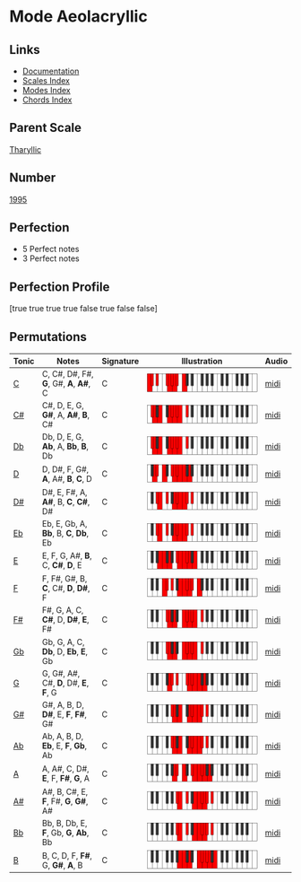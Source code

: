 # Mode Aeolacryllic

## Links

- [Documentation](index.md)
- [Scales Index](Scales.md)
- [Modes Index](Modes.md)
- [Chords Index](Chords.md)

## Parent Scale

[Tharyllic](ScaleTharyllic.md)

## Number

[1995](https://ianring.com/musictheory/scales/1995)

## Perfection

- 5 Perfect notes
- 3 Perfect notes

## Perfection Profile

[true true true true false true false false]

## Permutations

| Tonic | Notes | Signature | Illustration | Audio |
|-------|-------|-----------|--------------|-------|
| [C](ModeCNaturalAeolacryllic.md) | C, C#, D#, F#, **G**, G#, **A**, **A#**, C | C | ![CNaturalAeolacryllic](ModeCNaturalAeolacryllic.png) | [midi](https://github.com/edipermadi/music/blob/main/docs/ModeCNaturalAeolacryllic.mid?raw=true) |
| [C#](ModeCSharpAeolacryllic.md) | C#, D, E, G, **G#**, A, **A#**, **B**, C# | C | ![CSharpAeolacryllic](ModeCSharpAeolacryllic.png) | [midi](https://github.com/edipermadi/music/blob/main/docs/ModeCSharpAeolacryllic.mid?raw=true) |
| [Db](ModeDFlatAeolacryllic.md) | Db, D, E, G, **Ab**, A, **Bb**, **B**, Db | C | ![DFlatAeolacryllic](ModeDFlatAeolacryllic.png) | [midi](https://github.com/edipermadi/music/blob/main/docs/ModeDFlatAeolacryllic.mid?raw=true) |
| [D](ModeDNaturalAeolacryllic.md) | D, D#, F, G#, **A**, A#, **B**, **C**, D | C | ![DNaturalAeolacryllic](ModeDNaturalAeolacryllic.png) | [midi](https://github.com/edipermadi/music/blob/main/docs/ModeDNaturalAeolacryllic.mid?raw=true) |
| [D#](ModeDSharpAeolacryllic.md) | D#, E, F#, A, **A#**, B, **C**, **C#**, D# | C | ![DSharpAeolacryllic](ModeDSharpAeolacryllic.png) | [midi](https://github.com/edipermadi/music/blob/main/docs/ModeDSharpAeolacryllic.mid?raw=true) |
| [Eb](ModeEFlatAeolacryllic.md) | Eb, E, Gb, A, **Bb**, B, **C**, **Db**, Eb | C | ![EFlatAeolacryllic](ModeEFlatAeolacryllic.png) | [midi](https://github.com/edipermadi/music/blob/main/docs/ModeEFlatAeolacryllic.mid?raw=true) |
| [E](ModeENaturalAeolacryllic.md) | E, F, G, A#, **B**, C, **C#**, **D**, E | C | ![ENaturalAeolacryllic](ModeENaturalAeolacryllic.png) | [midi](https://github.com/edipermadi/music/blob/main/docs/ModeENaturalAeolacryllic.mid?raw=true) |
| [F](ModeFNaturalAeolacryllic.md) | F, F#, G#, B, **C**, C#, **D**, **D#**, F | C | ![FNaturalAeolacryllic](ModeFNaturalAeolacryllic.png) | [midi](https://github.com/edipermadi/music/blob/main/docs/ModeFNaturalAeolacryllic.mid?raw=true) |
| [F#](ModeFSharpAeolacryllic.md) | F#, G, A, C, **C#**, D, **D#**, **E**, F# | C | ![FSharpAeolacryllic](ModeFSharpAeolacryllic.png) | [midi](https://github.com/edipermadi/music/blob/main/docs/ModeFSharpAeolacryllic.mid?raw=true) |
| [Gb](ModeGFlatAeolacryllic.md) | Gb, G, A, C, **Db**, D, **Eb**, **E**, Gb | C | ![GFlatAeolacryllic](ModeGFlatAeolacryllic.png) | [midi](https://github.com/edipermadi/music/blob/main/docs/ModeGFlatAeolacryllic.mid?raw=true) |
| [G](ModeGNaturalAeolacryllic.md) | G, G#, A#, C#, **D**, D#, **E**, **F**, G | C | ![GNaturalAeolacryllic](ModeGNaturalAeolacryllic.png) | [midi](https://github.com/edipermadi/music/blob/main/docs/ModeGNaturalAeolacryllic.mid?raw=true) |
| [G#](ModeGSharpAeolacryllic.md) | G#, A, B, D, **D#**, E, **F**, **F#**, G# | C | ![GSharpAeolacryllic](ModeGSharpAeolacryllic.png) | [midi](https://github.com/edipermadi/music/blob/main/docs/ModeGSharpAeolacryllic.mid?raw=true) |
| [Ab](ModeAFlatAeolacryllic.md) | Ab, A, B, D, **Eb**, E, **F**, **Gb**, Ab | C | ![AFlatAeolacryllic](ModeAFlatAeolacryllic.png) | [midi](https://github.com/edipermadi/music/blob/main/docs/ModeAFlatAeolacryllic.mid?raw=true) |
| [A](ModeANaturalAeolacryllic.md) | A, A#, C, D#, **E**, F, **F#**, **G**, A | C | ![ANaturalAeolacryllic](ModeANaturalAeolacryllic.png) | [midi](https://github.com/edipermadi/music/blob/main/docs/ModeANaturalAeolacryllic.mid?raw=true) |
| [A#](ModeASharpAeolacryllic.md) | A#, B, C#, E, **F**, F#, **G**, **G#**, A# | C | ![ASharpAeolacryllic](ModeASharpAeolacryllic.png) | [midi](https://github.com/edipermadi/music/blob/main/docs/ModeASharpAeolacryllic.mid?raw=true) |
| [Bb](ModeBFlatAeolacryllic.md) | Bb, B, Db, E, **F**, Gb, **G**, **Ab**, Bb | C | ![BFlatAeolacryllic](ModeBFlatAeolacryllic.png) | [midi](https://github.com/edipermadi/music/blob/main/docs/ModeBFlatAeolacryllic.mid?raw=true) |
| [B](ModeBNaturalAeolacryllic.md) | B, C, D, F, **F#**, G, **G#**, **A**, B | C | ![BNaturalAeolacryllic](ModeBNaturalAeolacryllic.png) | [midi](https://github.com/edipermadi/music/blob/main/docs/ModeBNaturalAeolacryllic.mid?raw=true) |

